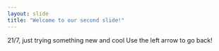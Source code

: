 ```yaml
---
layout: slide
title: "Welcome to our second slide!"
---
```

21/7, just trying something new and cool
Use the left arrow to go back!
